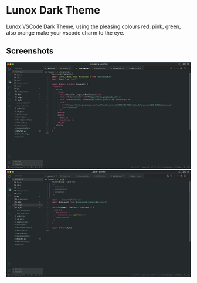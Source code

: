 # Lunox Dark Theme

Lunox VSCode Dark Theme, using the pleasing colours red, pink, green, also orange make your vscode charm to the eye.

## Screenshots

![App Screenshot](./images/app-ss-1.jpg)
![App Screenshot](./images/app-ss-2.jpg)
